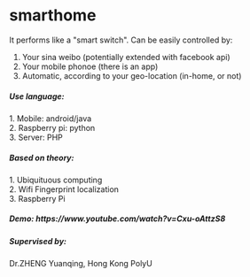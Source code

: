 # smarthome
It performs like a "smart switch". Can be easily controlled by:<br>
1. Your sina weibo (potentially extended with facebook api)<br>
2. Your mobile phonoe (there is an app)<br>
3. Automatic, according to your geo-location (in-home, or not)<br>

<h5>Use language:</h5>
1. Mobile: android/java<br>
2. Raspberry pi: python<br>
3. Server: PHP <br>
<h5>Based on theory:</h5>
1. Ubiquituous computing<br>
2. Wifi Fingerprint localization<br>
3. Raspberry Pi<br>

<h5>Demo: https://www.youtube.com/watch?v=Cxu-oAttzS8</h5>
<h5>Supervised by:</h5>
Dr.ZHENG Yuanqing, Hong Kong PolyU
